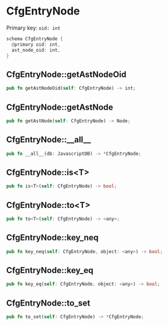 # CfgEntryNode

Primary key: `oid: int`

```rust
schema CfgEntryNode {
  @primary oid: int,
  ast_node_oid: int,
}
```
## CfgEntryNode::getAstNodeOid

```rust
pub fn getAstNodeOid(self: CfgEntryNode) -> int;
```
## CfgEntryNode::getAstNode

```rust
pub fn getAstNode(self: CfgEntryNode) -> Node;
```
## CfgEntryNode::\_\_all\_\_

```rust
pub fn __all__(db: JavascriptDB) -> *CfgEntryNode;
```
## CfgEntryNode::is\<T\>

```rust
pub fn is<T>(self: CfgEntryNode) -> bool;
```
## CfgEntryNode::to\<T\>

```rust
pub fn to<T>(self: CfgEntryNode) -> <any>;
```
## CfgEntryNode::key\_neq

```rust
pub fn key_neq(self: CfgEntryNode, object: <any>) -> bool;
```
## CfgEntryNode::key\_eq

```rust
pub fn key_eq(self: CfgEntryNode, object: <any>) -> bool;
```
## CfgEntryNode::to\_set

```rust
pub fn to_set(self: CfgEntryNode) -> *CfgEntryNode;
```
